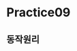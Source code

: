 
# Practice09
##  동작원리
#### 

<!--stackedit_data:
eyJoaXN0b3J5IjpbLTEzMTc5NjcxOTksMTY0NTcyODA2OCw2MT
UxMzY0NDAsNzU4MDIyNDMxXX0=
-->